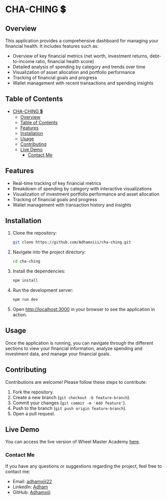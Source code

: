 # CHA-CHING 💲

## Overview

This application provides a comprehensive dashboard for managing your financial health. It includes features such as:

- Overview of key financial metrics (net worth, investment returns, debt-to-income ratio, financial health score)
- Detailed analysis of spending by category and trends over time
- Visualization of asset allocation and portfolio performance
- Tracking of financial goals and progress
- Wallet management with recent transactions and spending insights

## Table of Contents

- [CHA-CHING 💲](#cha-ching-)
  - [Overview](#overview)
  - [Table of Contents](#table-of-contents)
  - [Features](#features)
  - [Installation](#installation)
  - [Usage](#usage)
  - [Contributing](#contributing)
  - [Live Demo](#live-demo)
    - [Contact Me](#contact-me)

## Features

- Real-time tracking of key financial metrics
- Breakdown of spending by category with interactive visualizations
- Visualization of investment portfolio performance and asset allocation
- Tracking of financial goals and progress
- Wallet management with transaction history and insights

## Installation

1. Clone the repository:

   ```bash
   git clone https://github.com/Adhamxiii/cha-ching.git
   ```

2. Navigate into the project directory:

   ```bash
   cd cha-ching
   ```

3. Install the dependencies:

   ```bash
   npm install
   ```

4. Run the development server:

   ```bash
   npm run dev
   ```

5. Open [http://localhost:3000](http://localhost:3000) in your browser to see the application in action.

## Usage

Once the application is running, you can navigate through the different sections to view your financial information, analyze spending and investment data, and manage your financial goals.

## Contributing

Contributions are welcome! Please follow these steps to contribute:

1. Fork the repository.
2. Create a new branch (`git checkout -b feature-branch`).
3. Commit your changes (`git commit -m 'Add feature'`).
4. Push to the branch (`git push origin feature-branch`).
5. Open a pull request.

## Live Demo

You can access the live version of Wheel Master Academy [here](https://cha-ching-kappa.vercel.app/).

### Contact Me

If you have any questions or suggestions regarding the project, feel free to contact me:

- Email: [adhamxiii22](mailto:adhamxiii22@gmail.com)
- LinkedIn: [Adham](https://www.linkedin.com/in/adhamnasser/)
- GitHub: [Adhamxiii](https://github.com/Adhamxiii)

